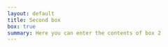 ```yaml
---
layout: default
title: Second box
box: true
summary: Here you can enter the contents of box 2
---
```



